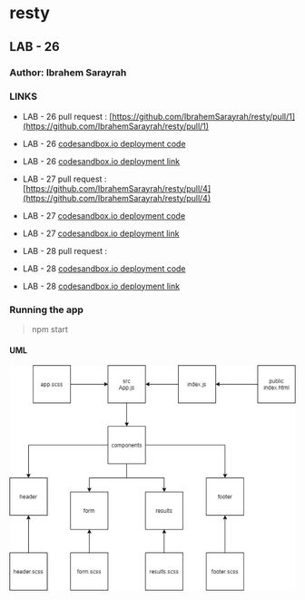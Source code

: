 # resty

## LAB - 26

### Author: Ibrahem Sarayrah

### LINKS

* LAB - 26 pull request : [https://github.com/IbrahemSarayrah/resty/pull/1](https://github.com/IbrahemSarayrah/resty/pull/1)

* LAB - 26 [codesandbox.io deployment code](https://codesandbox.io/s/flamboyant-tree-o2bun)

* LAB - 26 [codesandbox.io deployment link](https://o2bun.csb.app/)

* LAB - 27 pull request : [https://github.com/IbrahemSarayrah/resty/pull/4](https://github.com/IbrahemSarayrah/resty/pull/4)

* LAB - 27 [codesandbox.io deployment code](https://codesandbox.io/s/zealous-haze-pf7s0)

* LAB - 27 [codesandbox.io deployment link](https://pf7s0.csb.app/)

* LAB - 28 pull request : []()

* LAB - 28 [codesandbox.io deployment code]()

* LAB - 28 [codesandbox.io deployment link]()

### Running the app

>
> npm start
>

#### UML

![lab-26](./UML/lab-26.png)
